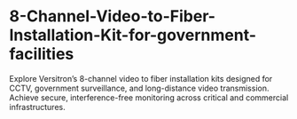 # 8-Channel-Video-to-Fiber-Installation-Kit-for-government-facilities
Explore Versitron’s 8-channel video to fiber installation kits designed for CCTV, government surveillance, and long-distance video transmission. Achieve secure, interference-free monitoring across critical and commercial infrastructures.
